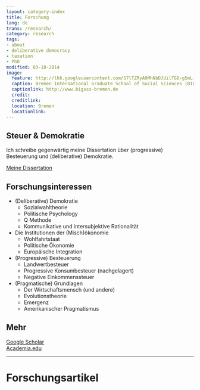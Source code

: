 ```yaml
---
layout: category-index
title: Forschung
lang: de
trans: /research/
category: research
tags:
- about
- deliberative democracy
- taxation
- PhD
modified: 03-10-2014
image:
  feature: http://lh6.googleusercontent.com/S7lTZRyA9MhNbDJUilTGD-g5mL-btR5tqcP_0FWDQaSv=w884-h206-no
  caption: Bremen International Graduate School of Social Sciences (BIGSSS)
  captionlink: http://www.bigsss-bremen.de
  credit:
  creditlink:
  location: Bremen
  locationlink:
---
```


## Steuer & Demokratie

Ich schreibe gegenwärtig meine Dissertation über (progressive) Besteuerung und (deliberative) Demokratie.

<div markdown="0"><a href="/tax-democracy/" class="btn">Meine Dissertation</a></div>


## Forschungsinteressen

- (Deliberative) Demokratie
    - Sozialwahltheorie
    - Politische Psychology
    - Q Methode
    - Kommunikative und intersubjektive Rationalität
- Die Institutionen der (Misch)ökonomie
    + Wohlfahrtstaat
    + Politische Ökonomie
    + Europäische Integration
- (Progressive) Besteuerung
    + Landwertbesteuer
    + Progressive Konsumbesteuer (nachgelagert)
    + Negative Einkommenssteuer
- (Pragmatische) Grundlagen
    + Der Wirtschaftsmensch (und andere)
    + Evolutionstheorie
    + Emergenz
    + Amerikanischer Pragmatismus


## Mehr

<div markdown="0"><a href="http://scholar.google.de/citations?user=rcj8VxYAAAAJ" class="btn">Google Scholar</a></div>
<div markdown="0"><a href="https://jacobs-university.academia.edu/MaximilianHeld" class="btn">Academia.edu</a></div>

---


# Forschungsartikel
